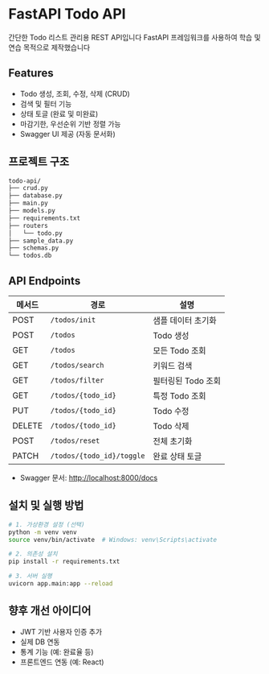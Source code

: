 # FastAPI Todo API

간단한 Todo 리스트 관리용 REST API입니다
FastAPI 프레임워크를 사용하여 학습 및 연습 목적으로 제작했습니다

## Features

- Todo 생성, 조회, 수정, 삭제 (CRUD)
- 검색 및 필터 기능
- 상태 토글 (완료 및 미완료)
- 마감기한, 우선순위 기반 정렬 가능
- Swagger UI 제공 (자동 문서화)

## 프로젝트 구조
```bash
todo-api/
├── crud.py
├── database.py
├── main.py
├── models.py
├── requirements.txt
├── routers
│   └── todo.py
├── sample_data.py
├── schemas.py
└── todos.db
```

## API Endpoints

| 메서드 | 경로                           | 설명                   |
|--------|--------------------------------|------------------------|
| POST   | `/todos/init`                 | 샘플 데이터 초기화     |
| POST   | `/todos`                      | Todo 생성              |
| GET    | `/todos`                      | 모든 Todo 조회         |
| GET    | `/todos/search`              | 키워드 검색            |
| GET    | `/todos/filter`              | 필터링된 Todo 조회     |
| GET    | `/todos/{todo_id}`           | 특정 Todo 조회         |
| PUT    | `/todos/{todo_id}`           | Todo 수정              |
| DELETE | `/todos/{todo_id}`           | Todo 삭제              |
| POST   | `/todos/reset`               | 전체 초기화            |
| PATCH  | `/todos/{todo_id}/toggle`    | 완료 상태 토글         |

- Swagger 문서: [http://localhost:8000/docs](http://localhost:8000/docs)

## 설치 및 실행 방법

```bash
# 1. 가상환경 설정 (선택)
python -m venv venv
source venv/bin/activate  # Windows: venv\Scripts\activate

# 2. 의존성 설치
pip install -r requirements.txt

# 3. 서버 실행
uvicorn app.main:app --reload
```

## 향후 개선 아이디어
* JWT 기반 사용자 인증 추가  
* 실제 DB 연동
* 통계 기능 (예: 완료율 등)  
* 프론트엔드 연동 (예: React)  
